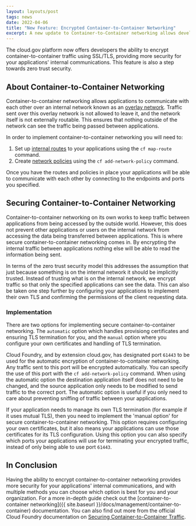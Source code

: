 ```yaml
---
layout: layouts/post
tags: news
date: 2022-04-06
title: "New Feature: Encrypted Container-to-Container Networking"
excerpt: A new update to Container-to-Container networking allows developers to enable encryption of traffic between applications using SSL/TLS.
---
```


The cloud.gov platform now offers developers the ability to encrypt container-to-container traffic using SSL/TLS, providing more security for your applications' internal communications. This feature is also a step towards zero trust security.

## About Container-to-Container Networking

Container-to-container networking allows applications to communicate with each other over an internal network known as an [overlay network](https://docs.cloudfoundry.org/concepts/understand-cf-networking.html#overlay-network). Traffic sent over this overlay network is not allowed to leave it, and the network itself is not externally routable. This ensures that nothing outside of the network can see the traffic being passed between applications.

In order to implement container-to-container networking you will need to:

1. Set up [internal routes](https://docs.cloudfoundry.org/devguide/deploy-apps/routes-domains.html#internal-routes) to your applications using the `cf map-route` command.
2. Create [network policies](https://docs.cloudfoundry.org/devguide/deploy-apps/cf-networking.html#add-policy) using the `cf add-network-policy` command.

Once you have the routes and policies in place your applications will be able to communicate with each other by connecting to the endpoints and ports you specified.

## Securing Container-to-Container Networking

Container-to-container networking on its own works to keep traffic between applications from being accessed by the outside world. However, this does not prevent other applications or users on the internal network from accessing the data being transferred between applications. This is where secure container-to-container networking comes in. By encrypting the internal traffic between applications nothing else will be able to read the information being sent.

In terms of the zero trust security model this addresses the assumption that just because something is on the internal network it should be implicitly trusted. Instead of trusting what is on the internal network, we encrypt traffic so that only the specified applications can see the data. This can also be taken one step further by configuring your applications to implement their own TLS and confirming the permissions of the client requesting data.

### Implementation

There are two options for implementing secure container-to-container networking. The `automatic` option which handles provisiong certificates and ensuring TLS termination for you, and the `manual` option where you configure your own certificates and handling of TLS termination.

Cloud Foundry, and by extension cloud.gov, has designated port `61443` to be used for the automatic encryption of container-to-container networking. Any traffic sent to this port will be encrypted automatically. You can specify the use of this port with the `cf add-network-policy` command. When using the automatic option the destination application itself does not need to be changed, and the source application only needs to be modified to send traffic to the correct port. The automatic option is useful if you only need to care about preventing sniffing of traffic between your applications.

If your application needs to manage its own TLS termination (for example if it uses mutual TLS), then you need to implement the 'manual option' for secure container-to-container networking. This option requires configuring your own certificates, but it also means your applications can use those certificates for its TLS configuration. Using this option you can also specify which ports your applications will use for terminating your encrypted traffic, instead of only being able to use port `61443`.

## In Conclusion

Having the ability to encrypt container-to-container networking provides more security for your applications' internal communications, and with multiple methods you can choose which option is best for you and your organization. For a more in-depth guide check out the [container-to-container networking]({{ site.baseurl }}/docs/management/container-to-container) documentation. You can also find out more from the official Cloud Foundry documentation on [Securing Container-to-Container Traffic](https://docs.cloudfoundry.org/concepts/understand-cf-networking.html#securing-traffic).